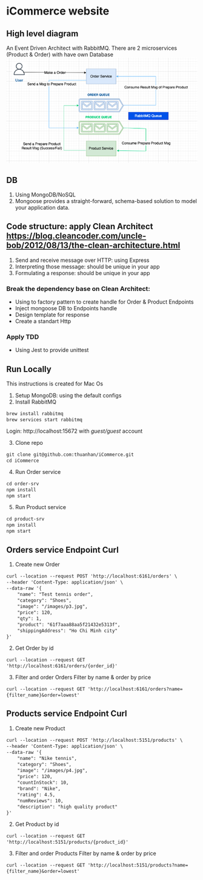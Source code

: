 # iCommerce website

## High level diagram
An Event Driven Architect with RabbitMQ. There are 2 microservices (Product & Order) with have own Database
![image info](./images/BuzHighLevelDiagram.png)

## DB
1. Using MongoDB/NoSQL
2. Mongoose provides a straight-forward, schema-based solution to model your application data.


## Code structure: apply Clean Architect https://blog.cleancoder.com/uncle-bob/2012/08/13/the-clean-architecture.html

1. Send and receive message over HTTP: using Express
2. Interpreting those message: should be unique in your app
3. Formulating a response: should be unique in your app

### Break the dependency base on Clean Architect: 
- Using to factory pattern to create handle for Order & Product Endpoints
- Inject mongoose DB to Endpoints handle
- Design template for response
- Create a standart Http

### Apply TDD
- Using Jest to provide unittest

## Run Locally
This instructions is created for Mac Os

1. Setup MongoDB: using the default configs
2. Install RabbitMQ
```
brew install rabbitmq
brew services start rabbitmq
```
Login: http://localhost:15672 with _guest/guest_ account

3. Clone repo
```
git clone git@github.com:thuanhan/iCommerce.git
cd iCommerce
```
4. Run Order service
```
cd order-srv
npm install
npm start
```
5. Run Product service
```
cd product-srv
npm install
npm start
```

## Orders service Endpoint Curl

1. Create new Order
```
curl --location --request POST 'http://localhost:6161/orders' \
--header 'Content-Type: application/json' \
--data-raw '{
    "name": "Test tennis order",
    "category": "Shoes",
    "image": "/images/p3.jpg",
    "price": 120,
    "qty": 1,
    "product": "61f7aaa88aa5f21432e5313f",
    "shippingAddress": "Ho Chi Minh city"
}'
```

2. Get Order by id
```
curl --location --request GET 'http://localhost:6161/orders/{order_id}'
```

3. Filter and order Orders
Filter by name & order by price
```
curl --location --request GET 'http://localhost:6161/orders?name={filter_name}&order=lowest'
```

## Products service Endpoint Curl

1. Create new Product
```
curl --location --request POST 'http://localhost:5151/products' \
--header 'Content-Type: application/json' \
--data-raw '{
    "name": "Nike tennis",
    "category": "Shoes",
    "image": "/images/p4.jpg",
    "price": 120,
    "countInStock": 10,
    "brand": "Nike",
    "rating": 4.5,
    "numReviews": 10,
    "description": "high quality product"
}'
```

2. Get Product by id
```
curl --location --request GET 'http://localhost:5151/products/{product_id}'
```

3. Filter and order Products
Filter by name & order by price
```
curl --location --request GET 'http://localhost:5151/products?name={filter_name}&order=lowest'
```